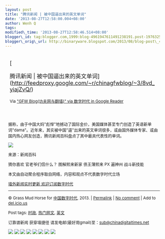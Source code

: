 ```yaml
--- 
layout: post 
title: "腾讯新闻 | 被中国逼出来的英文单词" 
date: '2013-08-27T12:58:00.004+08:00' 
author: Wenh Q
tags:
modified\_time: '2013-08-27T12:58:46.514+08:00' 
blogger\_id: tag:blogger.com,1999:blog-4961947611491238191.post-1976325382531663144
blogger\_orig\_url: http://binaryware.blogspot.com/2013/08/blog-post\_4960.html
---
```

<div style="margin: 10px; padding: 5px;">

<div style="font-size: 18px;">

[

腾讯新闻 |
被中国逼出来的英文单词](http://feedproxy.google.com/~r/chinagfwblog/~3/8vd_yiajZvQ/)

</div>

<div style="font-size: 13px;">

Via ["GFW Blog(功夫网与翻墙)" via 数字时代 in Google
Reader](https://www.blogger.com/blogger.g?blogID=4961947611491238191)

</div>

</div>

<div style="font-size: 13px; padding: 15px 0 10px 10px;">

据称，由于中国大妈"彪悍"地撼动了国际金价，美国媒体甚至专门创造了英语新单词"dama"。近年来，其实被中国"逼"出来的英文单词很多，或由国外媒体专家、或由国内热心网友创造，腾讯新闻百科盘点了其中最具代表性的单词。

![](https://qiwen.lu/wp-content/uploads/2013/08/english-1.jpg)

来源：新闻百科

猜你喜欢 官老爷们信什么？ 图解熙来新家 债王薄熙来 PX 遍神州 战斗新技能

本文由自动聚合程序取自网络，内容和观点不代表数字时代立场

[墙外新闻实时更新 欢迎订阅数字时代](http://eepurl.com/mstlf)


------------------------------------------------------------------------

© Grass Mud Horse for
[中国数字时代](http://chinadigitaltimes.net/chinese), 2013. |
[Permalink](http://chinadigitaltimes.net/chinese/2013/08/%E8%85%BE%E8%AE%AF%E6%96%B0%E9%97%BB-%E8%A2%AB%E4%B8%AD%E5%9B%BD%E9%80%BC%E5%87%BA%E6%9D%A5%E7%9A%84%E8%8B%B1%E6%96%87%E5%8D%95%E8%AF%8D/)
| [No
comment](http://chinadigitaltimes.net/chinese/2013/08/%E8%85%BE%E8%AE%AF%E6%96%B0%E9%97%BB-%E8%A2%AB%E4%B8%AD%E5%9B%BD%E9%80%BC%E5%87%BA%E6%9D%A5%E7%9A%84%E8%8B%B1%E6%96%87%E5%8D%95%E8%AF%8D/#comments)
| Add to
[del.icio.us](http://del.icio.us/post?url=http://chinadigitaltimes.net/chinese/2013/08/%E8%85%BE%E8%AE%AF%E6%96%B0%E9%97%BB-%E8%A2%AB%E4%B8%AD%E5%9B%BD%E9%80%BC%E5%87%BA%E6%9D%A5%E7%9A%84%E8%8B%B1%E6%96%87%E5%8D%95%E8%AF%8D/&title=%E8%85%BE%E8%AE%AF%E6%96%B0%E9%97%BB%20%7C%20%E8%A2%AB%E4%B8%AD%E5%9B%BD%E9%80%BC%E5%87%BA%E6%9D%A5%E7%9A%84%E8%8B%B1%E6%96%87%E5%8D%95%E8%AF%8D)

Post tags:
[时政](http://chinadigitaltimes.net/chinese/tag/%E6%97%B6%E6%94%BF/?category=10466),
[热门网文](http://chinadigitaltimes.net/chinese/tag/%E7%83%AD%E9%97%A8%E7%BD%91%E6%96%87/?category=10466),
[英文](http://chinadigitaltimes.net/chinese/tag/%E8%8B%B1%E6%96%87/?category=10466)

订靠谱新闻 获穿墙捷径
请发电邮(最好用gmail)至：sub@chinadigitaltimes.net

<div>

[![](http://feeds.feedburner.com/~ff/chinagfwblog?d=yIl2AUoC8zA)](http://feeds.feedburner.com/~ff/chinagfwblog?a=8vd_yiajZvQ:KDrgVnfIKDY:yIl2AUoC8zA)
[![](http://feeds.feedburner.com/~ff/chinagfwblog?i=8vd_yiajZvQ:KDrgVnfIKDY:-BTjWOF_DHI)](http://feeds.feedburner.com/~ff/chinagfwblog?a=8vd_yiajZvQ:KDrgVnfIKDY:-BTjWOF_DHI)
[![](http://feeds.feedburner.com/~ff/chinagfwblog?i=8vd_yiajZvQ:KDrgVnfIKDY:F7zBnMyn0Lo)](http://feeds.feedburner.com/~ff/chinagfwblog?a=8vd_yiajZvQ:KDrgVnfIKDY:F7zBnMyn0Lo)
[![](http://feeds.feedburner.com/~ff/chinagfwblog?i=8vd_yiajZvQ:KDrgVnfIKDY:V_sGLiPBpWU)](http://feeds.feedburner.com/~ff/chinagfwblog?a=8vd_yiajZvQ:KDrgVnfIKDY:V_sGLiPBpWU)
[![](http://feeds.feedburner.com/~ff/chinagfwblog?d=qj6IDK7rITs)](http://feeds.feedburner.com/~ff/chinagfwblog?a=8vd_yiajZvQ:KDrgVnfIKDY:qj6IDK7rITs)
[![](http://feeds.feedburner.com/~ff/chinagfwblog?d=l6gmwiTKsz0)](http://feeds.f%20%20%20eedburner.com/~ff/chinagfwblog?a=8vd_yiajZvQ:KDrgVnfIKDY:l6gmwiTKsz0)
[![](http://feeds.feedburner.com/~ff/chinagfwblog?i=8vd_yiajZvQ:KDrgVnfIKDY:gIN9vFwOqvQ)](http://feeds.feedburner.com/~ff/chinagfwblog?a=8vd_yiajZvQ:KDrgVnfIKDY:gIN9vFwOqvQ)
[![](http://feeds.feedburner.com/~ff/chinagfwblog?d=TzevzKxY174)](http://feeds.feedburner.com/~ff/chinagfwblog?a=8vd_yiajZvQ:KDrgVnfIKDY:TzevzKxY174)

</div>

</div>
